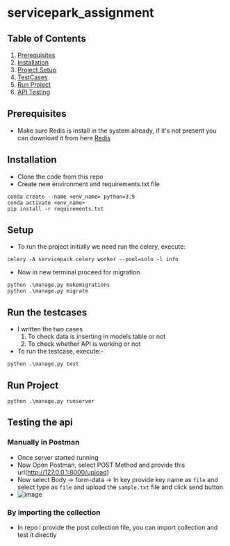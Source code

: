 # servicepark_assignment

## Table of Contents
1. [Prerequisites](#prerequisites)
2. [Installation](#installation)
3. [Project Setup](#setup)
4. [TestCases](#run-the-testcases)
5. [Run Project](#run-project)
6. [API Testing](#testing-the-api)

## Prerequisites

- Make sure Redis is install in the system already, if it's not present you can download it from
  here [Redis](https://github.com/tporadowski/redis/releases/download/v5.0.14.1/Redis-x64-5.0.14.1.msi)

## Installation

- Clone the code from this repo
- Create new environment and requirements.txt file

```commandline
conda create --name <env_name> python=3.9
conda activate <env_name>
pip install -r requirements.txt
```

## Setup

- To run the project initially we need run the celery, execute:

```shell
celery -A servicepack.celery worker --pool=solo -l info
```

- Now in new terminal proceed for migration

```shell
python .\manage.py makemigrations
python .\manage.py migrate
```
## Run the testcases
- I written the two cases
   1. To check data is inserting in models table or not
   2. To check whether API is working or not
- To run the testcase, execute:-
```shell
python .\manage.py test
```

## Run Project

```shell
python .\manage.py runserver
```

## Testing the api

### Manually in Postman

- Once server started running
- Now Open Postman, select POST Method and provide this url(http://127.0.0.1:8000/upload)
- Now select Body -> form-data -> In key provide key name as `file` and select type as `file` and upload
  the `sample.txt` file and click send button
- ![image](https://user-images.githubusercontent.com/36238978/232121542-cf2f4e93-c6c2-4aa3-bd6b-03303eebff1b.png)

### By importing the collection

- In repo i provide the post collection file, you can import collection and test it directly 
